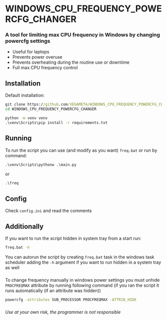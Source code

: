 # WINDOWS_CPU_FREQUENCY_POWERCFG_CHANGER

### A tool for limiting max CPU frequency in Windows by changing powercfg settings
- Useful for laptops
- Prevents power overuse
- Prevents overheating during the routine use or downtime
- Full max CPU frequency control

## Installation
Default installation:
```bat
git clone https://github.com/VEGAMETA/WINDOWS_CPU_FREQUENCY_POWERCFG_CHANGER.git
cd WINDOWS_CPU_FREQUENCY_POWERCFG_CHANGER

python -m venv venv
.\venv\Scripts\pip install -r requirements.txt
```

## Running
To run the script you can use (and modify as you want) `freq.bat` or run by command:
```bat
.\venv\Scripts\pythonw .\main.py
```
or
```bat
.\freq
```

## Config
Check `config.ini` and read the comments
###

## Additionally
If you want to run the script hidden in system tray from a start run:
```bat
freq.bat -h
```
You can autorun the script by creating `freq.bat` task in the windows task scheduler 
adding the `-h` argument if you want to run hidden in a system tray as well
###
To change frequency manually in windows power settings you must unhide 
`PROCFREQMAX` 
attribute by running following command (if you ran the script it runs 
automatically (if an attribute was hidden))
```bat
powercfg -attributes SUB_PROCESSOR PROCFREQMAX -ATTRIB_HIDE
```
###

###### Use at your own risk, the programmer is not responsible


